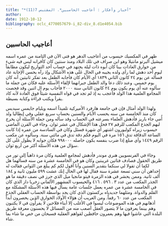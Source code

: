 ```yaml
---
title: "*أخبار وأفكار : أعاجيب الحاسبين*. المقتبس 7(11)"
author: 
date: 1912-10-12
bibliography: oclc_4770057679-i_82-div_8.d1e4054.bib
---
```




##  أعاجيب الحاسبين 


 ظهر في المكسيك حيسوب من أعاجيب الدهر هو فتى الآن في الثامنة من عمره اسمه ميشيل ألبرتو مانتيلا وهو ابن صراف في تلك البلاد ومنذ سنتين كان كأقرانه ليس فيه شيء من خوارق العادات بينا كان أبوه ذات ليلة يجتهد في حساب  أحد  التواريخ ليكون مطابقاً ليوم  أحد  دهش لما رأى ولده يجيبه في الحال عَلَى هذه الأشكال وإذ رآه يحسن الإجابة عاد فسأله عن يوم  ٢٤  كانون الثاني  ١٨٣٩  أي الأيام كان فأجابه الطفل بعد تفكر ثانيتين أنه كان يوم خميس. وعند ذلك دعا والد الطفل جيرانهما لإلقاء الأسئلة عليه فكان من جملة ما سألوه عنه أي يوم يكون يوم  ٢٤  كانون الثاني سنة  ٢٠٠٠  فأجاب يوم ال  اثنين  وقد فحصت المجامع العلمية هذا الولد فأعجب به إذ لم تجد في قواه النفسية شيئاً فوق العادة لأنه كاد يقرأ ويكتب قراءَة وكتابة بسيطة. 

 ولهذا الولد أمثال فإن في جامعة هارفرد الأميركية تلميذاً اسمه ويليام جايمس سيديس كان منذ الخامسة من سنه يحسب الأيام والسنين بحساب سريع عقلي وفي إيطاليا ولد أُمي جاء باريز فأدهش العلماء بسرعته في الحساب وقد سأله ومن جملة الأسئلة أن يخرج لبهم الجذع المكعب للرقم  ٢٧  فحل هذا الإشكال في  عشر  ثوان. وجاء في القرن الماضي حيسوب زيراه كولبورون اشتهر أي شهرة فسئل وكان في السادسة من عمره إذا كانت الساعة الدقاقة تدق  ١٥٦  مرة في اليوم فكم دقة تدق في مائتي سنة. وسألوه عن مكعب الرقم  ١٤٤٩  وأي مبلغ إذا ضرب بنفسه يكون حاصله  ٩٩٨٠٠٠  فكان جوابه لا يطول عَلَى كل سؤال من هذه الأسئلة أكثر من  أربع  ثوان. 

 وجاءَ في الفرنسويين هنري موندر فأدهش لمجامع العلمية وكان مرة ذاهباً إلى تور من طريق الحقول فصادف فتاتين غريبتين وكان هو في الخامسة  عشرة  من سنه فسألهما هل لكما أن تقولا لي سنكما بتقدير السنين وأنا أقول لكم كم يبلغ من الثواني فقالت له إحداهن أن سني  تسعة  عشرة  سنة فقال لها في الحال إنك عشت  ٥٩٩  مليون ثانية و  ١٨٤  ألف  ثانية. وممن يحشر في هذه الزمرة فيتو مانجيا ميل الذي حرز في نصف دقيقة ما هو   الجذر المكعب من عدد  ٣  .  ٥٩٦  .  ٤١٦  والحيسوب المشهور الألماني زخريا داز الذي كان في الخامسة  عشرة  من عمره يعمل جلسات عامة يسأل فيها هذه الأسئلة المشكلة مع القلم والدواة. ومثلهما جديدياه بركسثون الذي كان يجد بواسطة الحساب العقلي الجذع المكعب من عدد  ٦٠  رقماً. ومن الغريب أن هؤلاء الأولاد الخوارق الذين يحصرون أبداً أذهانهم في هذه الموضوعات ليسوا في الأغلب إلا أبناء فلاحين لا يقرأُون في لا يكتبون وهم بينما يعرفون ما لا يتصور العقل أصعب منه من المسائل لا يحسنون معرفة طريق البلدة التي عاشوا فيها وهم يعمرون حافظين لقواهم العقلية فسبحان من خص ما شاء بما شاء. 

